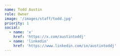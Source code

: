 ```yaml
---
name: Todd Austin
role: Owner
image: '/images/staff/todd.jpg'
priority: 1
social:
  - name: 'x'
    href: 'https://x.com/austintoddj'
  - name: 'linkedin'
    href: 'https://www.linkedin.com/in/austintoddj'
---
```

